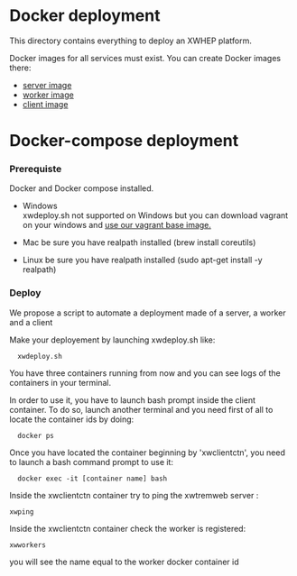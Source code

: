 Docker deployment
=================

This directory contains everything to deploy an XWHEP platform.

Docker images for all services must exist. 
You can create Docker images there:
- [server image](../server/)
- [worker image](../worker/)
- [client image](../client/)


 



# Docker-compose deployment

### Prerequiste 

Docker and Docker compose installed.

* Windows   
xwdeploy.sh not supported on Windows but you can download vagrant on your windows and [use our vagrant base image.](https://github.com/iExecBlockchainComputing/iexec-vagrant-devenv)

* Mac 
be sure you have realpath installed  (brew install coreutils)

* Linux 
be sure you have realpath installed  (sudo apt-get install -y realpath)
 

### Deploy


We propose a script to automate a deployment made of a server, a worker and a client

Make your deployement by launching xwdeploy.sh like:
```
  xwdeploy.sh
```

You have three containers running from now and you can see logs of the containers in your terminal.

In order to use it, you have to launch bash prompt inside the client container.
To do so, launch another terminal and you need first of all to locate the container ids by doing:
```
  docker ps
```
Once you have located the container beginning by 'xwclientctn', you need to launch a bash command prompt to use it:
```
  docker exec -it [container name] bash
```

Inside the xwclientctn container try to ping the xwtremweb server :
```
xwping

```
Inside the xwclientctn container check the worker is registered:
```
xwworkers

```
you will see the name equal to the worker docker container id 
